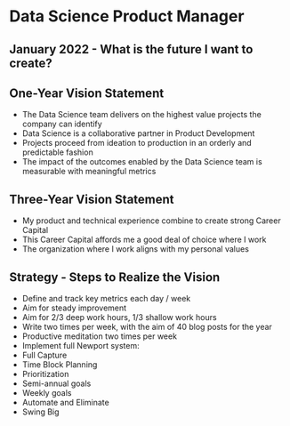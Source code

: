 # Data Science Product Manager
## January 2022 - What is the future I want to create?
## One-Year Vision Statement
* The Data Science team delivers on the highest value projects the company can identify
* Data Science is a collaborative partner in Product Development
* Projects proceed from ideation to production in an orderly and predictable fashion
* The impact of the outcomes enabled by the Data Science team is measurable with meaningful metrics 
## Three-Year Vision Statement
* My product and technical experience combine to create strong Career Capital
* This Career Capital affords me a good deal of choice where I work
* The organization where I work aligns with my personal values

## Strategy - Steps to Realize the Vision
* Define and track key metrics each day / week
* Aim for steady improvement
* Aim for 2/3 deep work hours, 1/3 shallow work hours
* Write two times per week, with the aim of 40 blog posts for the year
* Productive meditation two times per week
* Implement full Newport system:
 * Full Capture
 * Time Block Planning
 * Prioritization
 * Semi-annual goals
 * Weekly goals
 * Automate and Eliminate
 * Swing Big
